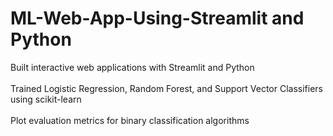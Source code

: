 # ML-Web-App-Using-Streamlit and Python

Built interactive web applications with Streamlit and Python
<br><br>
Trained Logistic Regression, Random Forest, and Support Vector Classifiers using scikit-learn
<br><br>
Plot evaluation metrics for binary classification algorithms
<br><br>
